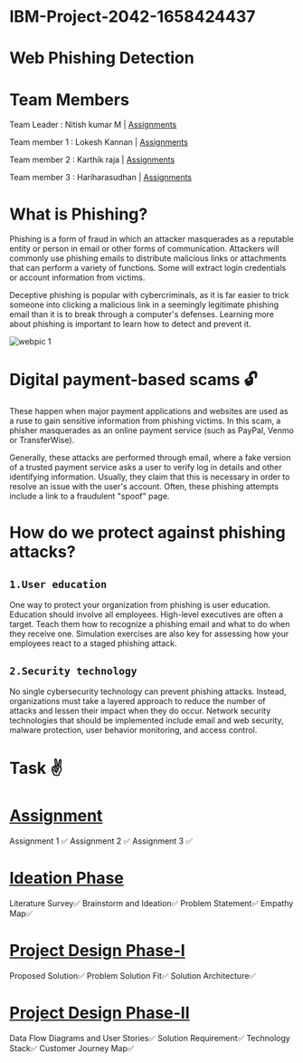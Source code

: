 # IBM-Project-2042-1658424437
# Web Phishing Detection 
# Team Members

Team Leader : Nitish kumar M | [Assignments](https://github.com/IBM-EPBL/IBM-Project-2042-1658424437/tree/main/Assignments/Nitish%20kumar%20(Team%20Lead))

Team member 1 : Lokesh Kannan | [Assignments](https://github.com/IBM-EPBL/IBM-Project-2042-1658424437/tree/main/Assignments/Lokesh%20Kannan%20(TM_1))

Team member 2 : Karthik raja | [Assignments](https://github.com/IBM-EPBL/IBM-Project-2042-1658424437/tree/main/Assignments/Karthik%20raja%20(TM_2))

Team member 3 : Hariharasudhan | [Assignments](https://github.com/IBM-EPBL/IBM-Project-2042-1658424437/tree/main/Assignments/Hariharasudhan%20(TM_3))

# What is Phishing?

Phishing is a form of fraud in which an attacker masquerades as a reputable entity or person in email or other forms of communication. Attackers will commonly use phishing emails to distribute malicious links or attachments that can perform a variety of functions. Some will extract login credentials or account information from victims.

Deceptive phishing is popular with cybercriminals, as it is far easier to trick someone into clicking a malicious link in a seemingly legitimate phishing email than it is to break through a computer's defenses. Learning more about phishing is important to learn how to detect and prevent it.


![webpic 1](https://user-images.githubusercontent.com/114349042/196887951-f7ab79a5-7936-4a16-8fe4-4fa618b40815.jpeg)

# Digital payment-based scams :unlock:
These happen when major payment applications and websites are used as a ruse to gain sensitive information from phishing victims. In this scam, a phisher masquerades as an online payment service (such as PayPal, Venmo or TransferWise).

Generally, these attacks are performed through email, where a fake version of a trusted payment service asks a user to verify log in details and other identifying information. Usually, they claim that this is necessary in order to resolve an issue with the user's account. Often, these phishing attempts include a link to a fraudulent "spoof" page.

# How do we protect against phishing attacks?

## `1.User education`
One way to protect your organization from phishing is user education. Education should involve all employees. High-level executives are often a target. Teach them how to recognize a phishing email and what to do when they receive one. Simulation exercises are also key for assessing how your employees react to a staged phishing attack.

## `2.Security technology`
No single cybersecurity technology can prevent phishing attacks. Instead, organizations must take a layered approach to reduce the number of attacks and lessen their impact when they do occur. Network security technologies that should be implemented include email and web security, malware protection, user behavior monitoring, and access control.

# Task :v:

# [Assignment](https://github.com/IBM-EPBL/IBM-Project-2042-1658424437/tree/main/Assignments)

Assignment 1 ✅
Assignment 2 ✅
Assignment 3 ✅

# [Ideation Phase](https://github.com/IBM-EPBL/IBM-Project-2042-1658424437/tree/main/Project%20Design%20%26%20Planning/Ideation%20Phase)

Literature Survey✅
Brainstorm and Ideation✅
Problem Statement✅
Empathy Map✅

# [Project Design Phase-I](https://github.com/IBM-EPBL/IBM-Project-2042-1658424437/tree/main/Project%20Design%20%26%20Planning/Project%20Design%20Phase%201)

Proposed Solution✅
Problem Solution Fit✅
Solution Architecture✅

# [Project Design Phase-II](https://github.com/IBM-EPBL/IBM-Project-2042-1658424437/tree/main/Project%20Design%20%26%20Planning/Project%20Design%20Phase%20II)

Data Flow Diagrams and User Stories✅
Solution Requirement✅
Technology Stack✅
Customer Journey Map✅

